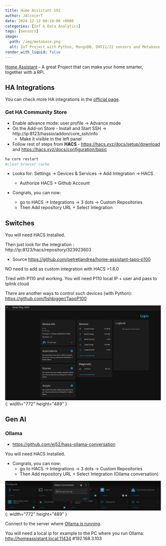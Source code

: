```yaml
---
title: Home Assistant 101
author: JAlcocerT
date: 2024-12-12 00:10:00 +0800
categories: [IoT & Data Analytics]
tags: [Sensors]
image:
  path: /img/metabase.png
  alt: IoT Project with Python, MongoDB, DHT11/22 sensors and Metabase.
render_with_liquid: false
---
```


[Home Assistant](https://github.com/home-assistant) - A great Project that can make your home smarter, together with a RPi.

## HA Integrations

You can check more HA integrations in the [official page](https://www.home-assistant.io/integrations/).

### Get HA Community Store

* Enable advance mode: user profile -> Advance mode
* On the Add-on Store - Install and Start SSH -> http://ip:8123/hassio/addon/core_ssh/info
    * Make it visible in the left panel
* Follow rest of steps from **HACS** - <https://hacs.xyz/docs/setup/download> and <https://hacs.xyz/docs/configuration/basic>

```sh
ha core restart
#clear browser cache
```

* Looks for: Settings -> Devices & Services  -> Add Integration -> HACS
    * Authorize HACS + Github Account

* Congrats, you can now:
    * go to HACS -> Integrations -> 3 dots -> Custom Repositories
    * Then Add repository URL + Select Integration

## Switches

You will need HACS Installed.

Then just look for the integration : http://ip:8123/hacs/repository/323923603

* Source <https://github.com/petretiandrea/home-assistant-tapo-p100>

NO need to add as custom integration with HACS >1.6.0

Tried with P110 and working. You will need P110 local IP + user and pass to tplink cloud

There are another ways to control such devices (with Python): <https://github.com/fishbigger/TapoP100>


![Desktop View](/img/p110.png){: width="772" height="489" }


## Gen AI

### Ollama

* <https://github.com/ej52/hass-ollama-conversation>

You will need HACS Installed.

* Congrats, you can now:
    * go to HACS -> Integrations -> 3 dots -> Custom Repositories
    * Then Add repository URL + Select Integration (Ollama conversation)


![Desktop View](/img/ha-ollama-config.png){: width="772" height="489" }


Connect to the server where [Ollama is running](https://fossengineer.com/selfhosting-llms-ollama/).

You will need a local ip for example to the PC where you run Ollama: http://homeassistant.local:11434 #192.168.3.103

